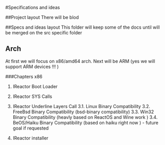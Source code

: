 #Specifications and ideas

##Project layout
There will be blod

##Specs and ideas layout
This folder will keep some of the docs until will be merged on the src specific folder


## Arch
At first we will focus on x86/amd64 arch. Next will be ARM (yes we will support ARM devices !!! )

###Chapters x86

1. IReactor Boot Loader

2. IReactor SYS Calls

3. IReactor Underline Layers Call
  3.1. Linux Binary Compatibility
  3.2. FreeBsd Binary Compatibility (bsd-binary compatibility)
  3.3.  Win32 Binary Compatibility (heavly   based on ReactOS and Wine work )
  3.4.  BeOS/Haiku Binary Compatibility (based on haiku right now ) - future goal if requested
  
4. IReactor installer
